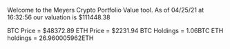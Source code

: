 Welcome to the Meyers Crypto Portfolio Value tool. 
As of 04/25/21 at 16:32:56 our valuation is $111448.38 

BTC Price = $48372.89
 ETH Price = $2231.94
BTC Holdings = 1.06BTC
 ETH holdings = 26.960005962ETH 

